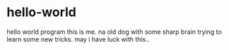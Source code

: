 # hello-world
hello world program
this is me. na old dog with some sharp brain trying to learn some new tricks.
may i have luck with this..
